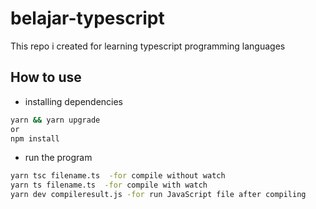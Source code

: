 # belajar-typescript
This repo i created for learning typescript programming languages



## How to use
- installing dependencies
```bash
yarn && yarn upgrade
or
npm install
```
- run the program

```bash
yarn tsc filename.ts  -for compile without watch 
yarn ts filename.ts  -for compile with watch
yarn dev compileresult.js -for run JavaScript file after compiling
```
